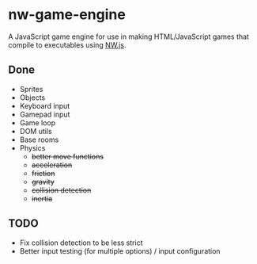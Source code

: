 
# nw-game-engine

A JavaScript game engine for use in making HTML/JavaScript games that compile to executables using [NW.js](http://nwjs.io/).

## Done

* Sprites
* Objects
* Keyboard input
* Gamepad input
* Game loop
* DOM utils
* Base rooms
* Physics
    - ~~better move functions~~
    - ~~acceleration~~
    - ~~friction~~
    - ~~gravity~~
    - ~~collision detection~~
    - ~~inertia~~

## TODO

* Fix collision detection to be less strict
* Better input testing (for multiple options) / input configuration
